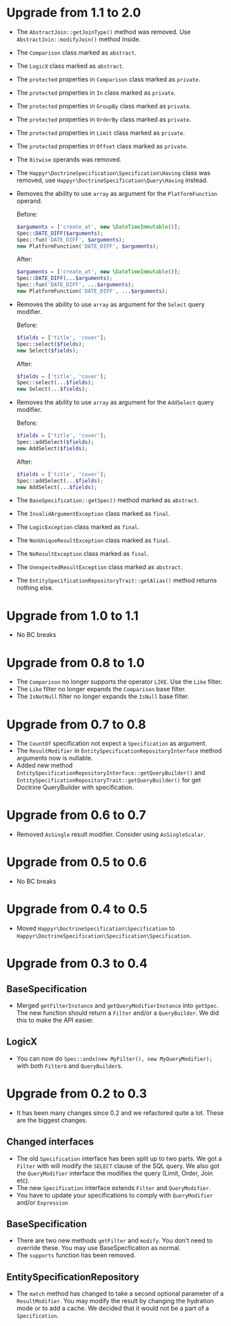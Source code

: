 # Upgrade from 1.1 to 2.0

* The `AbstractJoin::getJoinType()` method was removed. Use `AbstractJoin::modifyJoin()` method inside.
* The `Comparison` class marked as `abstract`.
* The `LogicX` class marked as `abstract`.
* The `protected` properties in `Comparison` class marked as `private`.
* The `protected` properties in `In` class marked as `private`.
* The `protected` properties in `GroupBy` class marked as `private`.
* The `protected` properties in `OrderBy` class marked as `private`.
* The `protected` properties in `Limit` class marked as `private`.
* The `protected` properties in `Offset` class marked as `private`.
* The `Bitwise` operands was removed.
* The `Happyr\DoctrineSpecification\Specification\Having` class was removed, use
  `Happyr\DoctrineSpecification\Query\Having` instead.
* Removes the ability to use `array` as argument for the `PlatformFunction` operand.

  Before:

  ```php
  $arguments = ['create_at', new \DateTimeImmutable()];
  Spec::DATE_DIFF($arguments);
  Spec::fun('DATE_DIFF', $arguments);
  new PlatformFunction('DATE_DIFF', $arguments);
  ```

  After:

  ```php
  $arguments = ['create_at', new \DateTimeImmutable()];
  Spec::DATE_DIFF(...$arguments);
  Spec::fun('DATE_DIFF', ...$arguments);
  new PlatformFunction('DATE_DIFF', ...$arguments);
  ```

* Removes the ability to use `array` as argument for the `Select` query modifier.

  Before:

  ```php
  $fields = ['title', 'cover'];
  Spec::select($fields);
  new Select($fields);
  ```

  After:

  ```php
  $fields = ['title', 'cover'];
  Spec::select(...$fields);
  new Select(...$fields);
  ```

* Removes the ability to use `array` as argument for the `AddSelect` query modifier.

  Before:

  ```php
  $fields = ['title', 'cover'];
  Spec::addSelect($fields);
  new AddSelect($fields);
  ```

  After:

  ```php
  $fields = ['title', 'cover'];
  Spec::addSelect(...$fields);
  new AddSelect(...$fields);
  ```

* The `BaseSpecification::getSpec()` method marked as `abstract`.
* The `InvalidArgumentException` class marked as `final`.
* The `LogicException` class marked as `final`.
* The `NonUniqueResultException` class marked as `final`.
* The `NoResultException` class marked as `final`.
* The `UnexpectedResultException` class marked as `abstract`.
* The `EntitySpecificationRepositoryTrait::getAlias()` method returns nothing else.

# Upgrade from 1.0 to 1.1

* No BC breaks

# Upgrade from 0.8 to 1.0

* The `Comparison` no longer supports the operator `LIKE`. Use the `Like` filter.
* The `Like` filter no longer expands the `Comparison` base filter.
* The `IsNotNull` filter no longer expands the `IsNull` base filter.

# Upgrade from 0.7 to 0.8

* The `CountOf` specification not expect a `Specification` as argument.
* The `ResultModifier` in `EntitySpecificationRepositoryInterface` method arguments now is nullable.
* Added new method `EntitySpecificationRepositoryInterface::getQueryBuilder()` and
  `EntitySpecificationRepositoryTrait::getQueryBuilder()` for get Doctrine QueryBuilder with specification.

# Upgrade from 0.6 to 0.7

* Removed `AsSingle` result modifier. Consider using `AsSingleScalar`.

# Upgrade from 0.5 to 0.6

* No BC breaks

# Upgrade from 0.4 to 0.5

* Moved `Happyr\DoctrineSpecification\Specification` to `Happyr\DoctrineSpecification\Specification\Specification`.

# Upgrade from 0.3 to 0.4

## BaseSpecification

* Merged `getFilterInstance` and `getQueryModifierInstance` into `getSpec`. The new function should return a `Filter`
  and/or a `QueryBuilder`. We did this to make the API easier.

## LogicX

* You can now do `Spec::andx(new MyFilter(), new MyQueryModifier);` with both `Filter`s and `QueryBuilder`s.

# Upgrade from 0.2 to 0.3

* It has been many changes since 0.2 and we refactored quite a lot. These are the biggest changes.

## Changed interfaces

* The old `Specification` interface has been split up to two parts. We got a `Filter` with will modify the `SELECT`
  clause of the SQL query. We also got the `QueryModifier` interface the modifies the query (Limit, Order, Join etc).
* The new `Specification` interface extends `Filter` and `QueryModifier`.
* You have to update your specifications to comply with `QueryModifier` and/or `Expression`


## BaseSpecification

* There are two new methods `getFilter` and `modify`. You don't need to override these. You may use BaseSpecfication as
  normal.
* The `supports` function has been removed.

## EntitySpecificationRepository

* The `match` method has changed to take a second optional parameter of a `ResultModifier`. You may modify the result
  by changing the hydration mode or to add a cache. We decided that it would not be a part of a `Specification`.
